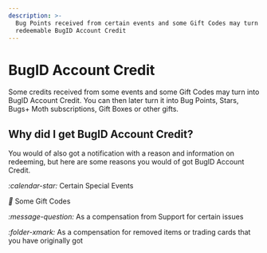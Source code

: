 ```yaml
---
description: >-
  Bug Points received from certain events and some Gift Codes may turn into
  redeemable BugID Account Credit
---
```


# BugID Account Credit

Some credits received from some events and some Gift Codes may turn into BugID Account Credit. You can then later turn it into Bug Points, Stars, Bugs+ Moth subscriptions, Gift Boxes or other gifts.

## Why did I get BugID Account Credit?

You would of also got a notification with a reason and information on redeeming, but here are some reasons you would of got BugID Account Credit.

<i class="fa-calendar-star">:calendar-star:</i> Certain Special Events

<i class="fa-gift">:gift:</i> Some Gift Codes

<i class="fa-message-question">:message-question:</i> As a compensation from Support for certain issues

<i class="fa-folder-xmark">:folder-xmark:</i> As a compensation for removed items or trading cards that you have originally got
